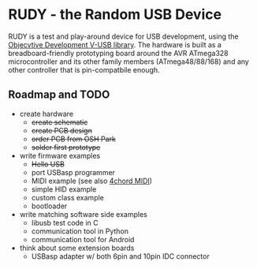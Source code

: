 # RUDY - the Random USB Device

RUDY is a test and play-around device for USB development, using the [Objecvtive Development V-USB library](https://www.obdev.at/products/vusb/index.html). The hardware is built as a breadboard-friendly prototyping board around the AVR ATmega328 microcontroller and its other family members (ATmega48/88/168) and any other controller that is pin-compatbile enough.

## Roadmap and TODO

* create hardware
    * ~~create schematic~~
    * ~~create PCB design~~
    * ~~order PCB from OSH Park~~
    * ~~solder first prototype~~
* write firmware examples
    * ~~Hello USB~~
    * port USBasp programmer
    * MIDI example (see also [4chord MIDI](https://github.com/sgreg/4chord-midi))
    * simple HID example
    * custom class example
    * bootloader
* write matching software side examples
    * libusb test code in C
    * communication tool in Python
    * communication tool for Android
* think about some extension boards
    * USBasp adapter w/ both 6pin and 10pin IDC connector

